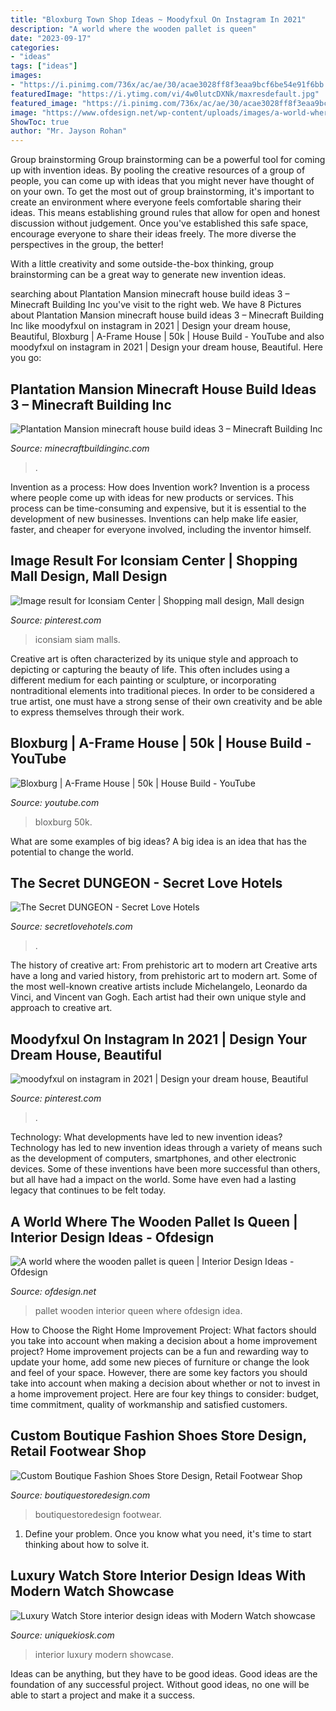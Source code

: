 ```yaml
---
title: "Bloxburg Town Shop Ideas ~ Moodyfxul On Instagram In 2021"
description: "A world where the wooden pallet is queen"
date: "2023-09-17"
categories:
- "ideas"
tags: ["ideas"]
images:
- "https://i.pinimg.com/736x/ac/ae/30/acae3028ff8f3eaa9bcf6be54e91f6bb.jpg"
featuredImage: "https://i.ytimg.com/vi/4w0lutcDXNk/maxresdefault.jpg"
featured_image: "https://i.pinimg.com/736x/ac/ae/30/acae3028ff8f3eaa9bcf6be54e91f6bb.jpg"
image: "https://www.ofdesign.net/wp-content/uploads/images/a-world-where-the-wooden-pallet-is-queen-3-949951903.jpg"
ShowToc: true
author: "Mr. Jayson Rohan"
---
```



Group brainstorming
Group brainstorming can be a powerful tool for coming up with invention ideas. By pooling the creative resources of a group of people, you can come up with ideas that you might never have thought of on your own.
To get the most out of group brainstorming, it's important to create an environment where everyone feels comfortable sharing their ideas. This means establishing ground rules that allow for open and honest discussion without judgement. Once you've established this safe space, encourage everyone to share their ideas freely. The more diverse the perspectives in the group, the better!

With a little creativity and some outside-the-box thinking, group brainstorming can be a great way to generate new invention ideas.

	

		
searching about Plantation Mansion minecraft house build ideas 3 – Minecraft Building Inc you've visit to the right web. We have 8 Pictures about Plantation Mansion minecraft house build ideas 3 – Minecraft Building Inc like moodyfxul on instagram in 2021 | Design your dream house, Beautiful, Bloxburg | A-Frame House | 50k | House Build - YouTube and also moodyfxul on instagram in 2021 | Design your dream house, Beautiful. Here you go:
		
    
## Plantation Mansion Minecraft House Build Ideas 3 – Minecraft Building Inc

<img loading=lazy src="https://minecraftbuildinginc.com/wp-content/uploads/2013/08/Plantation-Mansion-minecraft-house-build-ideas-3.jpg" onerror="this.onerror=null;this.src='https://tse4.mm.bing.net/th?id=OIP.DY0AdKq4fL9-4zpk6rZCFwHaEK&amp;pid=15.1';" alt="Plantation Mansion minecraft house build ideas 3 – Minecraft Building Inc">

_Source: minecraftbuildinginc.com_

>. 

	

Invention as a process: How does Invention work?
Invention is a process where people come up with ideas for new products or services. This process can be time-consuming and expensive, but it is essential to the development of new businesses. Inventions can help make life easier, faster, and cheaper for everyone involved, including the inventor himself.

    
## Image Result For Iconsiam Center | Shopping Mall Design, Mall Design

<img loading=lazy src="https://i.pinimg.com/736x/0d/eb/d4/0debd421520c2b558f100c523aa47f9b.jpg" onerror="this.onerror=null;this.src='https://tse1.mm.bing.net/th?id=OIP.W4f75tk0KoaQaujyWvMeQAHaE8&amp;pid=15.1';" alt="Image result for Iconsiam Center | Shopping mall design, Mall design">

_Source: pinterest.com_

>iconsiam siam malls. 

	

Creative art is often characterized by its unique style and approach to depicting or capturing the beauty of life. This often includes using a different medium for each painting or sculpture, or incorporating nontraditional elements into traditional pieces. In order to be considered a true artist, one must have a strong sense of their own creativity and be able to express themselves through their work.

    
## Bloxburg | A-Frame House | 50k | House Build - YouTube

<img loading=lazy src="https://i.ytimg.com/vi/4w0lutcDXNk/maxresdefault.jpg" onerror="this.onerror=null;this.src='https://tse4.mm.bing.net/th?id=OIP.bB5o4LamjmWCTyyZABm8hwHaEK&amp;pid=15.1';" alt="Bloxburg | A-Frame House | 50k | House Build - YouTube">

_Source: youtube.com_

>bloxburg 50k. 

	

What are some examples of big ideas?
A big idea is an idea that has the potential to change the world.

    
## The Secret DUNGEON - Secret Love Hotels

<img loading=lazy src="https://secretlovehotels.com/wp-content/uploads/2020/09/THE-SECRET-DUNGEON-room5.jpg" onerror="this.onerror=null;this.src='https://tse2.mm.bing.net/th?id=OIP.usNGTq9C-vnb2fVltSJNgAHaHT&amp;pid=15.1';" alt="The Secret DUNGEON - Secret Love Hotels">

_Source: secretlovehotels.com_

>. 

	

The history of creative art: From prehistoric art to modern art
Creative arts have a long and varied history, from prehistoric art to modern art. Some of the most well-known creative artists include Michelangelo, Leonardo da Vinci, and Vincent van Gogh. Each artist had their own unique style and approach to creative art.

    
## Moodyfxul On Instagram In 2021 | Design Your Dream House, Beautiful

<img loading=lazy src="https://i.pinimg.com/736x/ac/ae/30/acae3028ff8f3eaa9bcf6be54e91f6bb.jpg" onerror="this.onerror=null;this.src='https://tse4.mm.bing.net/th?id=OIP._F60Lx9DiBI2eBgVKmR4lAHaEk&amp;pid=15.1';" alt="moodyfxul on instagram in 2021 | Design your dream house, Beautiful">

_Source: pinterest.com_

>. 

	

Technology: What developments have led to new invention ideas?
Technology has led to new invention ideas through a variety of means such as the development of computers, smartphones, and other electronic devices. Some of these inventions have been more successful than others, but all have had a impact on the world. Some have even had a lasting legacy that continues to be felt today.

    
## A World Where The Wooden Pallet Is Queen | Interior Design Ideas - Ofdesign

<img loading=lazy src="https://www.ofdesign.net/wp-content/uploads/images/a-world-where-the-wooden-pallet-is-queen-3-949951903.jpg" onerror="this.onerror=null;this.src='https://tse4.mm.bing.net/th?id=OIP.WQrIS1YNh1PMRhSX1QWmOwHaLG&amp;pid=15.1';" alt="A world where the wooden pallet is queen | Interior Design Ideas - Ofdesign">

_Source: ofdesign.net_

>pallet wooden interior queen where ofdesign idea. 

	

How to Choose the Right Home Improvement Project: What factors should you take into account when making a decision about a home improvement project?
Home improvement projects can be a fun and rewarding way to update your home, add some new pieces of furniture or change the look and feel of your space. However, there are some key factors you should take into account when making a decision about whether or not to invest in a home improvement project. Here are four key things to consider: budget, time commitment, quality of workmanship and satisfied customers.

    
## Custom Boutique Fashion Shoes Store Design, Retail Footwear Shop

<img loading=lazy src="https://boutiquestoredesign.com/wp-content/uploads/2018/10/biggest-best-online-american-athletic-shoe-stores-display-6-938x521.jpg" onerror="this.onerror=null;this.src='https://tse3.mm.bing.net/th?id=OIP.kYTDInQWYF2uv8FIbIpyzQHaEH&amp;pid=15.1';" alt="Custom Boutique Fashion Shoes Store Design, Retail Footwear Shop">

_Source: boutiquestoredesign.com_

>boutiquestoredesign footwear. 

	

1. Define your problem. Once you know what you need, it's time to start thinking about how to solve it. 

    
## Luxury Watch Store Interior Design Ideas With Modern Watch Showcase

<img loading=lazy src="https://uniquekiosk.com/wp-content/uploads/2019/05/chronos_in-store_17_01-logo-placement0007-1030x713.jpg" onerror="this.onerror=null;this.src='https://tse3.mm.bing.net/th?id=OIP.ucCrWXLIgjwxAnuaF0UQPwHaFI&amp;pid=15.1';" alt="Luxury Watch Store interior design ideas with Modern Watch showcase">

_Source: uniquekiosk.com_

>interior luxury modern showcase. 

	

Ideas can be anything, but they have to be good ideas. Good ideas are the foundation of any successful project. Without good ideas, no one will be able to start a project and make it a success.

